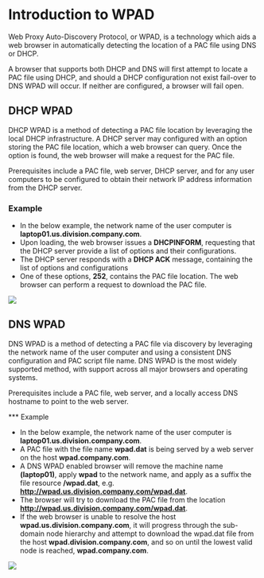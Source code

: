 # Introduction to WPAD
Web Proxy Auto-Discovery Protocol, or WPAD, is a technology which aids a web browser in automatically detecting the location of a PAC file using DNS or DHCP.

A browser that supports both DHCP and DNS will first attempt to locate a PAC file using DHCP, and should a DHCP configuration not exist fail-over to DNS WPAD will occur. If neither are configured, a browser will fail open.

## DHCP WPAD

DHCP WPAD is a method of detecting a PAC file location by leveraging the local DHCP infrastructure. A DHCP server may configured with an option storing the PAC file location, which a web browser can query. Once the option is found, the web browser will make a request for the PAC file.

Prerequisites include a PAC file, web server, DHCP server, and for any user computers to be configured to obtain their network IP address information from the DHCP server.

### Example

- In the below example, the network name of the user computer is **laptop01.us.division.company.com**.
- Upon loading, the web browser issues a **DHCPINFORM**, requesting that the DHCP server provide a list of options and their configurations.
- The DHCP server responds with a **DHCP ACK** message, containing the list of options and configurations
- One of these options, **252**, contains the PAC file location. The web browser can perform a request to download the PAC file.

<img src='https://github.com/mdriesnj/findproxyforurl/blob/main/wpad_diagram1.png?raw=true'>

## DNS WPAD

DNS WPAD is a method of detecting a PAC file via discovery by leveraging the network name of the user computer and using a consistent DNS configuration and PAC script file name. DNS WPAD is the most widely supported method, with support across all major browsers and operating systems.

Prerequisites include a PAC file, web server, and a locally access DNS hostname to point to the web server.

*** Example

- In the below example, the network name of the user computer is **laptop01.us.division.company.com**.
- A PAC file with the file name **wpad.dat** is being served by a web server on the host **wpad.company.com**.
- A DNS WPAD enabled browser will remove the machine name **(laptop01)**, apply **wpad** to the network name, and apply as a suffix the file resource **/wpad.dat**, e.g. **http://wpad.us.division.company.com/wpad.dat**.
- The browser will try to download the PAC file from the location **http://wpad.us.division.company.com/wpad.dat**.
- If the web browser is unable to resolve the host **wpad.us.division.company.com**, it will progress through the sub-domain node hierarchy and attempt to download the wpad.dat file from the host **wpad.division.company.com**, and so on until the lowest valid node is reached, **wpad.company.com**.

<img src='https://github.com/mdriesnj/findproxyforurl/blob/main/wpaddns_diagram2.png?raw=true'>
